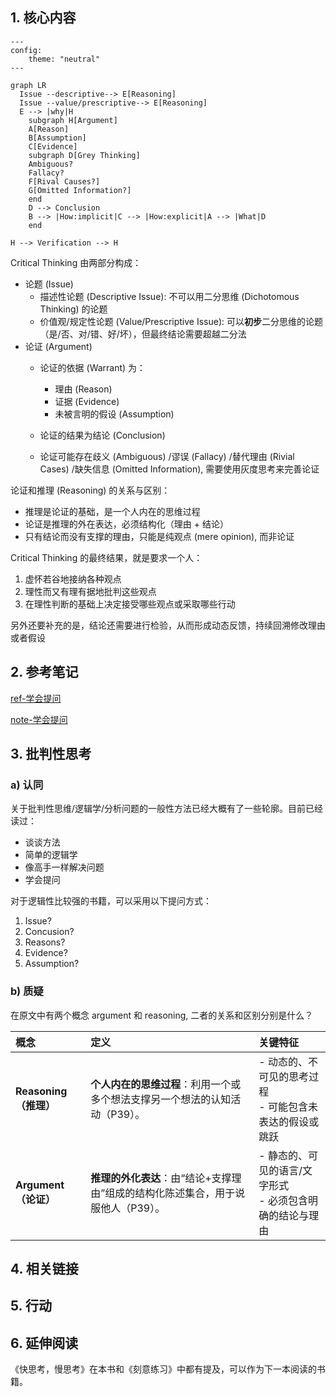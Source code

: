 ## 1. 核心内容

```mermaid
---
config:
    theme: "neutral"
---

graph LR
  Issue --descriptive--> E[Reasoning]
  Issue --value/prescriptive--> E[Reasoning]
  E --> |why|H    
    subgraph H[Argument]
    A[Reason]
    B[Assumption]
    C[Evidence]
    subgraph D[Grey Thinking]
    Ambiguous?
    Fallacy?
    F[Rival Causes?]
    G[Omitted Information?]
    end
    D --> Conclusion 
    B --> |How:implicit|C --> |How:explicit|A --> |What|D
    end

H --> Verification --> H
```

Critical Thinking 由两部分构成：

- 论题 (Issue)
  - 描述性论题 (Descriptive Issue): 不可以用二分思维 (Dichotomous Thinking) 的论题
  - 价值观/规定性论题 (Value/Prescriptive Issue): 可以**初步**二分思维的论题（是/否、对/错、好/坏），但最终结论需要超越二分法
- 论证 (Argument)
  - 论证的依据 (Warrant) 为：
    - 理由 (Reason)
    - 证据 (Evidence)
    - 未被言明的假设 (Assumption)
  
  - 论证的结果为结论 (Conclusion)
  - 论证可能存在歧义 (Ambiguous) /谬误 (Fallacy) /替代理由 (Rivial Cases) /缺失信息 (Omitted Information), 需要使用灰度思考来完善论证
  

论证和推理 (Reasoning) 的关系与区别：

- 推理是论证的基础，是一个人内在的思维过程
- 论证是推理的外在表达，必须结构化（理由 + 结论）
- 只有结论而没有支撑的理由，只能是纯观点 (mere opinion), 而非论证

Critical Thinking 的最终结果，就是要求一个人：

1. 虚怀若谷地接纳各种观点
2. 理性而又有理有据地批判这些观点
3. 在理性判断的基础上决定接受哪些观点或采取哪些行动

另外还要补充的是，结论还需要进行检验，从而形成动态反馈，持续回溯修改理由或者假设

## 2. 参考笔记

[ref-学会提问](ref-学会提问.md)

[note-学会提问](note-学会提问.md)

## 3. 批判性思考

### a) 认同

关于批判性思维/逻辑学/分析问题的一般性方法已经大概有了一些轮廓。目前已经读过：

- 谈谈方法
- 简单的逻辑学
- 像高手一样解决问题
- 学会提问

对于逻辑性比较强的书籍，可以采用以下提问方式：

1.  Issue?
2.  Concusion?
3.  Reasons?
4.  Evidence?
5.  Assumption?

### b) 质疑

在原文中有两个概念 argument 和 reasoning, 二者的关系和区别分别是什么？

| **概念**              | **定义**                                                     | **关键特征**                                                 |
| :-------------------- | :----------------------------------------------------------- | :----------------------------------------------------------- |
| **Reasoning（推理）** | **个人内在的思维过程**：利用一个或多个想法支撑另一个想法的认知活动（P39）。 | - 动态的、不可见的思考过程 <br />- 可能包含未表达的假设或跳跃 |
| **Argument（论证）**  | **推理的外化表达**：由“结论+支撑理由”组成的结构化陈述集合，用于说服他人（P39）。 | - 静态的、可见的语言/文字形式 <br />- 必须包含明确的结论与理由 |

## 4. 相关链接

## 5. 行动

## 6. 延伸阅读

《快思考，慢思考》在本书和《刻意练习》中都有提及，可以作为下一本阅读的书籍。